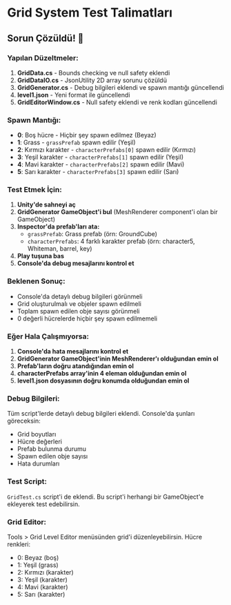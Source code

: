 # Grid System Test Talimatları

## Sorun Çözüldü! 🎉

### Yapılan Düzeltmeler:

1. **GridData.cs** - Bounds checking ve null safety eklendi
2. **GridDataIO.cs** - JsonUtility 2D array sorunu çözüldü
3. **GridGenerator.cs** - Debug bilgileri eklendi ve spawn mantığı güncellendi
4. **level1.json** - Yeni format ile güncellendi
5. **GridEditorWindow.cs** - Null safety eklendi ve renk kodları güncellendi

### Spawn Mantığı:

- **0**: Boş hücre - Hiçbir şey spawn edilmez (Beyaz)
- **1**: Grass - `grassPrefab` spawn edilir (Yeşil)
- **2**: Kırmızı karakter - `characterPrefabs[0]` spawn edilir (Kırmızı)
- **3**: Yeşil karakter - `characterPrefabs[1]` spawn edilir (Yeşil)
- **4**: Mavi karakter - `characterPrefabs[2]` spawn edilir (Mavi)
- **5**: Sarı karakter - `characterPrefabs[3]` spawn edilir (Sarı)

### Test Etmek İçin:

1. **Unity'de sahneyi aç**
2. **GridGenerator GameObject'i bul** (MeshRenderer component'i olan bir GameObject)
3. **Inspector'da prefab'ları ata:**
   - `grassPrefab`: Grass prefab (örn: GroundCube)
   - `characterPrefabs`: 4 farklı karakter prefab (örn: character5, Whiteman, barrel, key)
4. **Play tuşuna bas**
5. **Console'da debug mesajlarını kontrol et**

### Beklenen Sonuç:

- Console'da detaylı debug bilgileri görünmeli
- Grid oluşturulmalı ve objeler spawn edilmeli
- Toplam spawn edilen obje sayısı görünmeli
- 0 değerli hücrelerde hiçbir şey spawn edilmemeli

### Eğer Hala Çalışmıyorsa:

1. **Console'da hata mesajlarını kontrol et**
2. **GridGenerator GameObject'inin MeshRenderer'ı olduğundan emin ol**
3. **Prefab'ların doğru atandığından emin ol**
4. **characterPrefabs array'inin 4 eleman olduğundan emin ol**
5. **level1.json dosyasının doğru konumda olduğundan emin ol**

### Debug Bilgileri:

Tüm script'lerde detaylı debug bilgileri eklendi. Console'da şunları göreceksin:
- Grid boyutları
- Hücre değerleri
- Prefab bulunma durumu
- Spawn edilen obje sayısı
- Hata durumları

### Test Script:

`GridTest.cs` script'i de eklendi. Bu script'i herhangi bir GameObject'e ekleyerek test edebilirsin.

### Grid Editor:

Tools > Grid Level Editor menüsünden grid'i düzenleyebilirsin. Hücre renkleri:
- 0: Beyaz (boş)
- 1: Yeşil (grass)
- 2: Kırmızı (karakter)
- 3: Yeşil (karakter)
- 4: Mavi (karakter)
- 5: Sarı (karakter)
